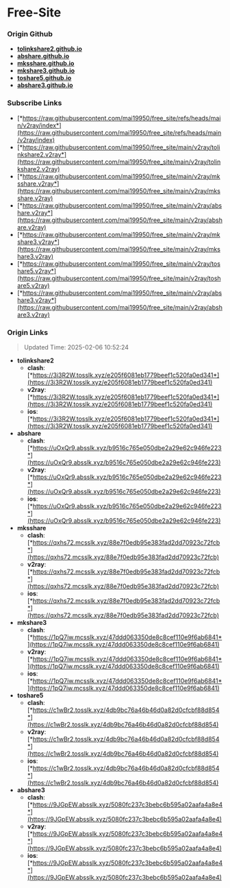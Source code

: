 # Free-Site

### Origin Github

- [**tolinkshare2.github.io**](https://github.com/tolinkshare2/tolinkshare2.github.io)
- [**abshare.github.io**](https://github.com/abshare/abshare.github.io)
- [**mksshare.github.io**](https://github.com/mksshare/mksshare.github.io)
- [**mkshare3.github.io**](https://github.com/mkshare3/mkshare3.github.io)
- [**toshare5.github.io**](https://github.com/toshare5/toshare5.github.io)
- [**abshare3.github.io**](https://github.com/abshare3/abshare3.github.io)

### Subscribe Links

- [*https://raw.githubusercontent.com/mai19950/free_site/refs/heads/main/v2ray/index*](https://raw.githubusercontent.com/mai19950/free_site/refs/heads/main/v2ray/index)
- [*https://raw.githubusercontent.com/mai19950/free_site/main/v2ray/tolinkshare2.v2ray*](https://raw.githubusercontent.com/mai19950/free_site/main/v2ray/tolinkshare2.v2ray)
- [*https://raw.githubusercontent.com/mai19950/free_site/main/v2ray/mksshare.v2ray*](https://raw.githubusercontent.com/mai19950/free_site/main/v2ray/mksshare.v2ray)
- [*https://raw.githubusercontent.com/mai19950/free_site/main/v2ray/abshare.v2ray*](https://raw.githubusercontent.com/mai19950/free_site/main/v2ray/abshare.v2ray)
- [*https://raw.githubusercontent.com/mai19950/free_site/main/v2ray/mkshare3.v2ray*](https://raw.githubusercontent.com/mai19950/free_site/main/v2ray/mkshare3.v2ray)
- [*https://raw.githubusercontent.com/mai19950/free_site/main/v2ray/toshare5.v2ray*](https://raw.githubusercontent.com/mai19950/free_site/main/v2ray/toshare5.v2ray)
- [*https://raw.githubusercontent.com/mai19950/free_site/main/v2ray/abshare3.v2ray*](https://raw.githubusercontent.com/mai19950/free_site/main/v2ray/abshare3.v2ray)

### Origin Links

> Updated Time: 2025-02-06 10:52:24

- **tolinkshare2**
  - **clash**: [*https://3i3R2W.tosslk.xyz/e205f6081eb1779beef1c520fa0ed341*](https://3i3R2W.tosslk.xyz/e205f6081eb1779beef1c520fa0ed341)
  - **v2ray**: [*https://3i3R2W.tosslk.xyz/e205f6081eb1779beef1c520fa0ed341*](https://3i3R2W.tosslk.xyz/e205f6081eb1779beef1c520fa0ed341)
  - **ios**: [*https://3i3R2W.tosslk.xyz/e205f6081eb1779beef1c520fa0ed341*](https://3i3R2W.tosslk.xyz/e205f6081eb1779beef1c520fa0ed341)
- **abshare**
  - **clash**: [*https://uOxQr9.absslk.xyz/b9516c765e050dbe2a29e62c946fe223*](https://uOxQr9.absslk.xyz/b9516c765e050dbe2a29e62c946fe223)
  - **v2ray**: [*https://uOxQr9.absslk.xyz/b9516c765e050dbe2a29e62c946fe223*](https://uOxQr9.absslk.xyz/b9516c765e050dbe2a29e62c946fe223)
  - **ios**: [*https://uOxQr9.absslk.xyz/b9516c765e050dbe2a29e62c946fe223*](https://uOxQr9.absslk.xyz/b9516c765e050dbe2a29e62c946fe223)
- **mksshare**
  - **clash**: [*https://qxhs72.mcsslk.xyz/88e7f0edb95e383fad2dd70923c72fcb*](https://qxhs72.mcsslk.xyz/88e7f0edb95e383fad2dd70923c72fcb)
  - **v2ray**: [*https://qxhs72.mcsslk.xyz/88e7f0edb95e383fad2dd70923c72fcb*](https://qxhs72.mcsslk.xyz/88e7f0edb95e383fad2dd70923c72fcb)
  - **ios**: [*https://qxhs72.mcsslk.xyz/88e7f0edb95e383fad2dd70923c72fcb*](https://qxhs72.mcsslk.xyz/88e7f0edb95e383fad2dd70923c72fcb)
- **mkshare3**
  - **clash**: [*https://1pQ7iw.mcsslk.xyz/47ddd063350de8c8cef110e9f6ab6841*](https://1pQ7iw.mcsslk.xyz/47ddd063350de8c8cef110e9f6ab6841)
  - **v2ray**: [*https://1pQ7iw.mcsslk.xyz/47ddd063350de8c8cef110e9f6ab6841*](https://1pQ7iw.mcsslk.xyz/47ddd063350de8c8cef110e9f6ab6841)
  - **ios**: [*https://1pQ7iw.mcsslk.xyz/47ddd063350de8c8cef110e9f6ab6841*](https://1pQ7iw.mcsslk.xyz/47ddd063350de8c8cef110e9f6ab6841)
- **toshare5**
  - **clash**: [*https://c1wBr2.tosslk.xyz/4db9bc76a46b46d0a82d0cfcbf88d854*](https://c1wBr2.tosslk.xyz/4db9bc76a46b46d0a82d0cfcbf88d854)
  - **v2ray**: [*https://c1wBr2.tosslk.xyz/4db9bc76a46b46d0a82d0cfcbf88d854*](https://c1wBr2.tosslk.xyz/4db9bc76a46b46d0a82d0cfcbf88d854)
  - **ios**: [*https://c1wBr2.tosslk.xyz/4db9bc76a46b46d0a82d0cfcbf88d854*](https://c1wBr2.tosslk.xyz/4db9bc76a46b46d0a82d0cfcbf88d854)
- **abshare3**
  - **clash**: [*https://9JGpEW.absslk.xyz/5080fc237c3bebc6b595a02aafa4a8e4*](https://9JGpEW.absslk.xyz/5080fc237c3bebc6b595a02aafa4a8e4)
  - **v2ray**: [*https://9JGpEW.absslk.xyz/5080fc237c3bebc6b595a02aafa4a8e4*](https://9JGpEW.absslk.xyz/5080fc237c3bebc6b595a02aafa4a8e4)
  - **ios**: [*https://9JGpEW.absslk.xyz/5080fc237c3bebc6b595a02aafa4a8e4*](https://9JGpEW.absslk.xyz/5080fc237c3bebc6b595a02aafa4a8e4)
